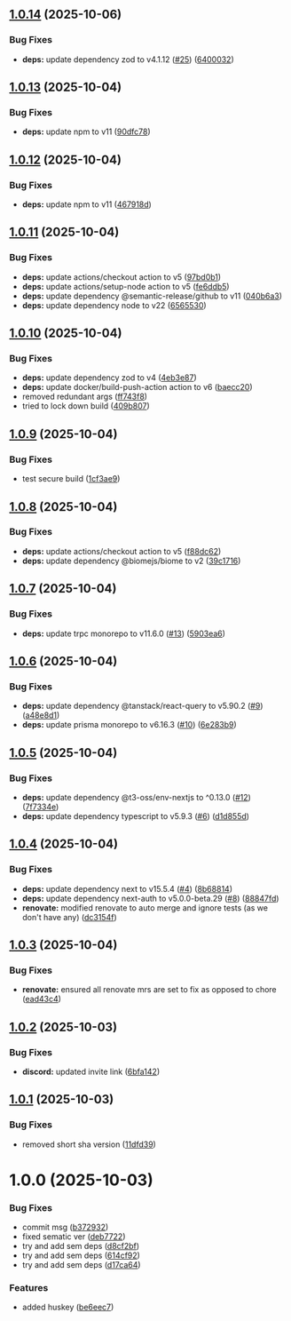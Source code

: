## [1.0.14](https://github.com/jackson147/wadebridge-gaming-group/compare/v1.0.13...v1.0.14) (2025-10-06)


### Bug Fixes

* **deps:** update dependency zod to v4.1.12 ([#25](https://github.com/jackson147/wadebridge-gaming-group/issues/25)) ([6400032](https://github.com/jackson147/wadebridge-gaming-group/commit/6400032bdfb6d580ae3db08b7c8e1737580569ff))

## [1.0.13](https://github.com/jackson147/wadebridge-gaming-group/compare/v1.0.12...v1.0.13) (2025-10-04)


### Bug Fixes

* **deps:** update npm to v11 ([90dfc78](https://github.com/jackson147/wadebridge-gaming-group/commit/90dfc786bee5a13fc7247b7ccad2bb957e017be8))

## [1.0.12](https://github.com/jackson147/wadebridge-gaming-group/compare/v1.0.11...v1.0.12) (2025-10-04)


### Bug Fixes

* **deps:** update npm to v11 ([467918d](https://github.com/jackson147/wadebridge-gaming-group/commit/467918d4b515fc144611e9369a5683c08700470b))

## [1.0.11](https://github.com/jackson147/wadebridge-gaming-group/compare/v1.0.10...v1.0.11) (2025-10-04)


### Bug Fixes

* **deps:** update actions/checkout action to v5 ([97bd0b1](https://github.com/jackson147/wadebridge-gaming-group/commit/97bd0b1f2c817a6d1c503b65108b7bcafa977c93))
* **deps:** update actions/setup-node action to v5 ([fe6ddb5](https://github.com/jackson147/wadebridge-gaming-group/commit/fe6ddb5e14bd6e1eb9af8c679fbfb7c32c9e4377))
* **deps:** update dependency @semantic-release/github to v11 ([040b6a3](https://github.com/jackson147/wadebridge-gaming-group/commit/040b6a3099222679e930ecf8135e2cebd83b2e4e))
* **deps:** update dependency node to v22 ([6565530](https://github.com/jackson147/wadebridge-gaming-group/commit/6565530a628b7e699e7466ade3061404b99fa84c))

## [1.0.10](https://github.com/jackson147/wadebridge-gaming-group/compare/v1.0.9...v1.0.10) (2025-10-04)


### Bug Fixes

* **deps:** update dependency zod to v4 ([4eb3e87](https://github.com/jackson147/wadebridge-gaming-group/commit/4eb3e874c629857f325f9d8b6b6b295b04bb91ab))
* **deps:** update docker/build-push-action action to v6 ([baecc20](https://github.com/jackson147/wadebridge-gaming-group/commit/baecc2056b8ecfde09129968e6ccf8cf32e45646))
* removed redundant args ([ff743f8](https://github.com/jackson147/wadebridge-gaming-group/commit/ff743f83b1913229155d1091937ca2875efdd130))
* tried to lock down build ([409b807](https://github.com/jackson147/wadebridge-gaming-group/commit/409b807b2bf4b109ce56f28b7b1f212e6277389f))

## [1.0.9](https://github.com/jackson147/wadebridge-gaming-group/compare/v1.0.8...v1.0.9) (2025-10-04)


### Bug Fixes

* test secure build ([1cf3ae9](https://github.com/jackson147/wadebridge-gaming-group/commit/1cf3ae9fbcdf0ecda1d2b233c79638049341efc1))

## [1.0.8](https://github.com/jackson147/wadebridge-gaming-group/compare/v1.0.7...v1.0.8) (2025-10-04)


### Bug Fixes

* **deps:** update actions/checkout action to v5 ([f88dc62](https://github.com/jackson147/wadebridge-gaming-group/commit/f88dc62b9ecee1f42818f9421a44469904947ad0))
* **deps:** update dependency @biomejs/biome to v2 ([39c1716](https://github.com/jackson147/wadebridge-gaming-group/commit/39c1716f3e651acd45be91bced2288c749d9a6e2))

## [1.0.7](https://github.com/jackson147/wadebridge-gaming-group/compare/v1.0.6...v1.0.7) (2025-10-04)


### Bug Fixes

* **deps:** update trpc monorepo to v11.6.0 ([#13](https://github.com/jackson147/wadebridge-gaming-group/issues/13)) ([5903ea6](https://github.com/jackson147/wadebridge-gaming-group/commit/5903ea675d82f81cb1e03f6afb23e37daa282bb6))

## [1.0.6](https://github.com/jackson147/wadebridge-gaming-group/compare/v1.0.5...v1.0.6) (2025-10-04)


### Bug Fixes

* **deps:** update dependency @tanstack/react-query to v5.90.2 ([#9](https://github.com/jackson147/wadebridge-gaming-group/issues/9)) ([a48e8d1](https://github.com/jackson147/wadebridge-gaming-group/commit/a48e8d169f80534955d83e7224bb5ad621f02896))
* **deps:** update prisma monorepo to v6.16.3 ([#10](https://github.com/jackson147/wadebridge-gaming-group/issues/10)) ([6e283b9](https://github.com/jackson147/wadebridge-gaming-group/commit/6e283b99107cf44c6b4fa5c393818da9d80028ef))

## [1.0.5](https://github.com/jackson147/wadebridge-gaming-group/compare/v1.0.4...v1.0.5) (2025-10-04)


### Bug Fixes

* **deps:** update dependency @t3-oss/env-nextjs to ^0.13.0 ([#12](https://github.com/jackson147/wadebridge-gaming-group/issues/12)) ([7f7334e](https://github.com/jackson147/wadebridge-gaming-group/commit/7f7334e7d97e467db9869ca111483b74d6c67356))
* **deps:** update dependency typescript to v5.9.3 ([#6](https://github.com/jackson147/wadebridge-gaming-group/issues/6)) ([d1d855d](https://github.com/jackson147/wadebridge-gaming-group/commit/d1d855d24101eaa9a945a97e379ac182d80f64de))

## [1.0.4](https://github.com/jackson147/wadebridge-gaming-group/compare/v1.0.3...v1.0.4) (2025-10-04)


### Bug Fixes

* **deps:** update dependency next to v15.5.4 ([#4](https://github.com/jackson147/wadebridge-gaming-group/issues/4)) ([8b68814](https://github.com/jackson147/wadebridge-gaming-group/commit/8b688149a1c90b8e9ad74e29215506dd863d2d9e))
* **deps:** update dependency next-auth to v5.0.0-beta.29 ([#8](https://github.com/jackson147/wadebridge-gaming-group/issues/8)) ([88847fd](https://github.com/jackson147/wadebridge-gaming-group/commit/88847fdcbd1dbdf4d5e0e85697d060af745e06b3))
* **renovate:** modified renovate to auto merge and ignore tests (as we don't have any) ([dc3154f](https://github.com/jackson147/wadebridge-gaming-group/commit/dc3154fc69c9ee9883989079eca4057b8ed60148))

## [1.0.3](https://github.com/jackson147/wadebridge-gaming-group/compare/v1.0.2...v1.0.3) (2025-10-04)


### Bug Fixes

* **renovate:** ensured all renovate mrs are set to fix as opposed to chore ([ead43c4](https://github.com/jackson147/wadebridge-gaming-group/commit/ead43c4c3a07202fa12a94947f0d6570517e8ef1))

## [1.0.2](https://github.com/jackson147/wadebridge-gaming-group/compare/v1.0.1...v1.0.2) (2025-10-03)


### Bug Fixes

* **discord:** updated invite link ([6bfa142](https://github.com/jackson147/wadebridge-gaming-group/commit/6bfa142a54ace2f339d6de2766a92c57f5964ab1))

## [1.0.1](https://github.com/jackson147/wadebridge-gaming-group/compare/v1.0.0...v1.0.1) (2025-10-03)


### Bug Fixes

* removed short sha version ([11dfd39](https://github.com/jackson147/wadebridge-gaming-group/commit/11dfd39b2f6e5746ad48e2ebdd0bdd5df9e22065))

# 1.0.0 (2025-10-03)


### Bug Fixes

* commit msg ([b372932](https://github.com/jackson147/wadebridge-gaming-group/commit/b372932fc550410c802a25da46cc786123e053dc))
* fixed sematic ver ([deb7722](https://github.com/jackson147/wadebridge-gaming-group/commit/deb7722d962af393f311811f24cf8d5fb70dae58))
* try and add sem deps ([d8cf2bf](https://github.com/jackson147/wadebridge-gaming-group/commit/d8cf2bfc6b8b02950b45f8bd56fe0744a5760c75))
* try and add sem deps ([614cf92](https://github.com/jackson147/wadebridge-gaming-group/commit/614cf9216c65b551b3ca84a0563b587c78934ae2))
* try and add sem deps ([d17ca64](https://github.com/jackson147/wadebridge-gaming-group/commit/d17ca64857e5e4deaaaf3bac235e663d469f620a))


### Features

* added huskey ([be6eec7](https://github.com/jackson147/wadebridge-gaming-group/commit/be6eec787692cb7d0af9ce09d2beb5f3b541db4f))
